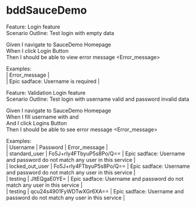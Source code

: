 # bddSauceDemo

Feature: Login feature <br />
Scenario Outline: Test login with empty data<br />

Given I navigate to SauceDemo Homepage<br />
When I click Login Button <br />
Then I should be able to view error message <Error_message><br />

 Examples:<br />
 | Error_message | <br />
 | Epic sadface: Username is required |<br />


Feature: Validation Login feature <br />
Scenario Outline: Test login with username valid and password invalid data <br />

Given I navigate to SauceDemo Homepage <br />
When I fill username with <Username> and <Password> <br />
And I click Logins Button <br />
Then I should be able to see error message <Error_message> <br />

 Examples: <br />
 | Username | Password | Error_message | <br />
 | standard_user | Fo5J+rIy4FTbyuP5s8Po/Q== | Epic sadface: Username and password do not match any user in this service | <br />
 | locked_out_user | Fo5J+rIy4FTbyuP5s8Po/Q== | Epic sadface: Username and password do not match any user in this service |<br /> 
 | testing   | JltEQgaE0YE= | Epic sadface: Username and password do not match any user in this service |<br />
 | testing | qcu24s4901FyWDTwXGr6XA== | Epic sadface: Username and password do not match any user in this service |<br />
